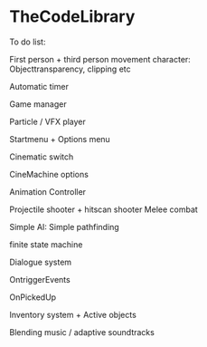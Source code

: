 # TheCodeLibrary

To do list:

First person + third person movement character:  
Objecttransparency, clipping etc

Automatic timer

Game manager

Particle / VFX player

Startmenu + Options menu

Cinematic switch

CineMachine options

Animation Controller

Projectile shooter + hitscan shooter
Melee combat

Simple AI: Simple pathfinding

finite state machine

Dialogue system

OntriggerEvents

OnPickedUp

Inventory system + Active objects


Blending music / adaptive soundtracks
